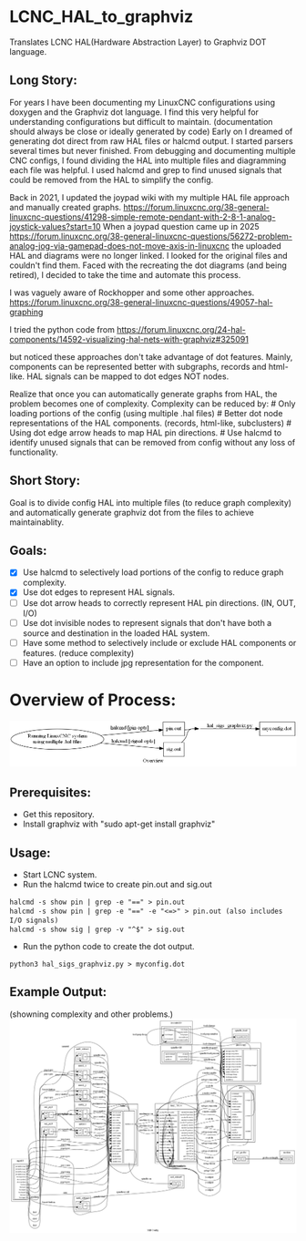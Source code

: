 # LCNC_HAL_to_graphviz
Translates LCNC HAL(Hardware Abstraction Layer) to Graphviz DOT language.



## Long Story:

For years I have been documenting my LinuxCNC configurations using doxygen and the Graphviz dot language.
I find this very helpful for understanding configurations but difficult to maintain. (documentation should always be close or ideally generated by code)
Early on I dreamed of generating dot direct from raw HAL files or halcmd output. 
I started parsers several times but never finished.
From debugging and documenting multiple CNC configs, I found dividing the HAL into multiple files and diagramming each file was helpful.
I used halcmd and grep to find unused signals that could be removed from the HAL to simplify the config.

Back in 2021, I updated the joypad wiki with my multiple HAL file approach and manually created graphs. 
https://forum.linuxcnc.org/38-general-linuxcnc-questions/41298-simple-remote-pendant-with-2-8-1-analog-joystick-values?start=10
When a joypad question came up in 2025 https://forum.linuxcnc.org/38-general-linuxcnc-questions/56272-problem-analog-jog-via-gamepad-does-not-move-axis-in-linuxcnc the uploaded HAL and diagrams were no longer linked.
I looked for the original files and couldn't find them. 
Faced with the recreating the dot diagrams (and being retired), I decided to take the time and automate this process.

I was vaguely aware of Rockhopper and some other approaches.
https://forum.linuxcnc.org/38-general-linuxcnc-questions/49057-hal-graphing

I tried the python code from 
https://forum.linuxcnc.org/24-hal-components/14592-visualizing-hal-nets-with-graphviz#325091

but noticed these approaches don't take advantage of dot features. 
Mainly, components can be represented better with subgraphs, records and html-like.
HAL signals can be mapped to dot edges NOT nodes.

Realize that once you can automatically generate graphs from HAL, the problem becomes one of complexity.
Complexity can be reduced by:
    # Only loading portions of the config (using multiple .hal files)
    # Better dot node representations of the HAL components. (records, html-like, subclusters)
    # Using dot edge arrow heads to map HAL pin directions.
    # Use halcmd to identify unused signals that can be removed from config without any loss of functionality.



## Short Story:

Goal is to divide config HAL into multiple files (to reduce graph complexity) and automatically generate graphviz dot from the files to achieve maintainablity.

## Goals:
- [x] Use halcmd to selectively load portions of the config to reduce graph complexity.
- [x] Use dot edges to represent HAL signals.
- [ ] Use dot arrow heads to correctly represent HAL pin directions. (IN, OUT, I/O)
- [ ] Use dot invisible nodes to represent signals that don't have both a source and destination in the loaded HAL system.
- [ ] Have some method to selectively include or exclude HAL components or features. (reduce complexity)
- [ ] Have an option to include jpg representation for the component.

# Overview of Process:
![Image of process diagram.](./assets/Overview.png)

## Prerequisites:
- Get this repository.
- Install graphviz with "sudo apt-get install graphviz"
## Usage:
- Start LCNC system.
- Run the halcmd twice to create pin.out and sig.out
```
halcmd -s show pin | grep -e "==" > pin.out
halcmd -s show pin | grep -e "==" -e "<=>" > pin.out (also includes I/O signals)
halcmd -s show sig | grep -v "^$" > sig.out
```
- Run the python code to create the dot output.
```
python3 hal_sigs_graphviz.py > myconfig.dot
```
## Example Output: 
(showning complexity and other problems.)
![Image of Mill configuration diagram.](./assets/Mill.png)
